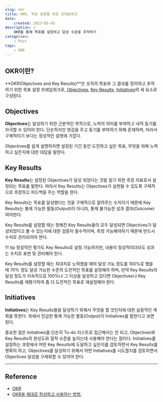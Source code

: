 ```yaml
---
slug: okr
title: OKR, 목표 설정을 위한 프레임워크
date:
    created: 2023-05-05
description: >
    OKR을 통해 목표를 설정하고 달성 수준을 추적하기
categories:
    - Post
tags:
    - OKR
---
```


## OKR이란?

**OKR(Objectives and Key Results)**은 조직의 목표와 그 결과를 정의하고 추적하기 위한 목표 설정 프레임워크로, [Objectives](#objectives), [Key Results](#key-results), [Initiatives](#initiatives)의 세 요소로 구성된다.  

<!-- more -->

## Objectives

**Objectives**는 달성하기 위한 근본적인 목적으로, 노력의 의미를 부여하고 내적 동기를 자극할 수 있어야 한다. 단순하지만 영감을 주고 동기를 부여하기 위해 존재하며, 따라서 구체적이기 보다는 정성적인 설명에 가깝다.  

Objectives를 쉽게 설명하자면 설정된 기간 동안 도전하고 싶은 목표, 무엇을 위해 노력하고 싶은지에 대한 대답을 말한다.  

## Key Results

**Key Results**는 설정된 Objectives가 달성 되었다는 것을 알기 위한 측정 지표로서 설정되는 목표를 말한다. 따라서 Key Results는 Objectives가 실현될 수 있도록 구체적으로 측정하고 피드백을 주는 역할을 한다.  

Key Results는 목표를 달성했다는 것을 구체적으로 알려주는 수치이기 때문에 Key Results는 통제 가능한 활동(Output)이 아니라, 통제 불가능한 성과 결과(Outcome)여야한다.  

Key Results를 설정할 때는 정해진 Key Results들이 모두 달성되면 Objectives가 달성되었다고 볼 수 있는지에 대한 검증이 필수적이며, 측정 가능해야하기 때문에 반드시 수치로 관리되어야 한다.  

!!! tip
    정성적인 평가도 Key Results로 설정 가능하지만, 내용이 정성적이더라도 성과는 수치로 표현 및 관리해야 한다.  

Key Results를 설정할 때는 최대치로 노력했을 때의 달성 가능 정도를 100%로 했을 때 70% 정도 달성 가능한 수준의 도전적인 목표를 설정해야 하며, 만약 Key Results의 달성 정도가 지속적으로 100%나 그 이상을 달성하고 있다면 Objectives나 Key Results를 재평가하여 좀 더 도전적인 목표로 재설정해야 한다.

## Initiatives

**Initiatives**는 Key Results들을 달성하기 위해서 무엇을 할 것인지에 대한 실질적인 계획을 뜻한다. 위에서 언급한 통제 가능한 활동(Output)이 Initiatives를 말한다고 보면 된다.  

중요한 점은 Initiatives를 단순히 To-do 리스트로 접근해서는 안 되고, Objectives와 Key Results의 완성도와 질적 수준을 높히는데 사용해야 한다는 점이다. Initiatives를 설정하는 과정에서 어떤 Key Results에 도달하고 싶은지를 검토하면서 Key Results를 명확히 하고, Objectives를 달성하기 위해서 어떤 Initiatives를 시도할지를 검토하면서 Objectives 달성을 구체화할 수 있어야 한다.  

---
## Reference
- [OKR](https://en.wikipedia.org/wiki/OKR)
- [OKR을 제대로 작성하고 사용하는 방법,](https://brunch.co.kr/@tanagement/183)